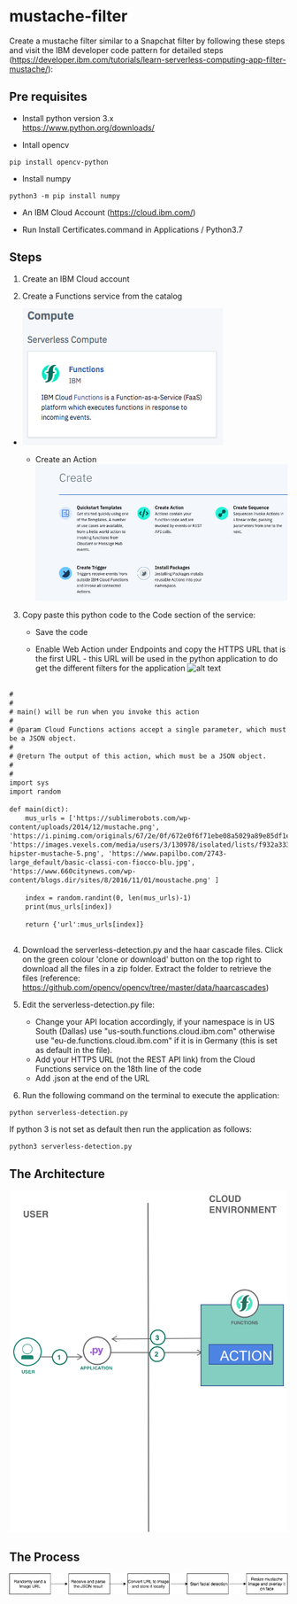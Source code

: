 # mustache-filter 

Create a mustache filter similar to a Snapchat filter by following these steps and visit the IBM developer code pattern for detailed steps (https://developer.ibm.com/tutorials/learn-serverless-computing-app-filter-mustache/): 


## Pre requisites 

* Install python version 3.x  
https://www.python.org/downloads/

* Intall opencv  
```
pip install opencv-python
```
* Install numpy 
```
python3 -m pip install numpy
```

* An IBM Cloud Account (https://cloud.ibm.com/) 

* Run Install Certificates.command in Applications / Python3.7


## Steps 

1. Create an IBM Cloud account 

2. Create a Functions service from the catalog
* ![alt text](https://github.com/anchalbhalla/mustache-filter/blob/master/images/function.png)
 
    * Create an Action  
    ![alt text](https://github.com/anchalbhalla/mustache-filter/blob/master/images/create-func.png) 
    

3. Copy paste this python code to the Code section of the service:   
   
   * Save the code 
   
   * Enable Web Action under Endpoints and copy the HTTPS URL that is the first URL - this URL will be used in the python application to do get the different filters for the application
   ![alt text](https://github.com/anchalbhalla/serverless-workshop-sweden/blob/master/web_action.png) 
   
   
``` 

#
#
# main() will be run when you invoke this action
#
# @param Cloud Functions actions accept a single parameter, which must be a JSON object.
#
# @return The output of this action, which must be a JSON object.
#
#
import sys 
import random

def main(dict):
    mus_urls = ['https://sublimerobots.com/wp-content/uploads/2014/12/mustache.png', 'https://i.pinimg.com/originals/67/2e/0f/672e0f6f71ebe08a5029a89e85df1e18.png', 'https://images.vexels.com/media/users/3/130978/isolated/lists/f932a333154f1d6bff554c1010466f00-hipster-mustache-5.png', 'https://www.papilbo.com/2743-large_default/basic-classi-con-fiocco-blu.jpg', 'https://www.660citynews.com/wp-content/blogs.dir/sites/8/2016/11/01/moustache.png' ]

    index = random.randint(0, len(mus_urls)-1)
    print(mus_urls[index])  
 
    return {'url':mus_urls[index]}
  
```
   
4. Download the serverless-detection.py and the haar cascade files. Click on the green colour 'clone or download' button on the top right to download all the files in a zip folder. Extract the folder to retrieve the files (reference: https://github.com/opencv/opencv/tree/master/data/haarcascades)

5. Edit the serverless-detection.py file: 
   
   * Change your API location accordingly, if your namespace is in US South (Dallas) use "us-south.functions.cloud.ibm.com" otherwise use "eu-de.functions.cloud.ibm.com" if it is in Germany (this is set as default in the file).
   * Add your HTTPS URL (not the REST API link) from the Cloud Functions service on the 18th line of the code
   * Add .json at the end of the URL

6. Run the following command on the terminal to execute the application: 
``` 
python serverless-detection.py 
``` 

If python 3 is not set as default then run the application as follows: 
``` 
python3 serverless-detection.py 
``` 



## The Architecture 
![alt text](https://github.com/anchalbhalla/mustache-filter/blob/master/images/Picture1.png)


## The Process 
![alt text](https://github.com/anchalbhalla/mustache-filter/blob/master/images/process-Diagram.png)
